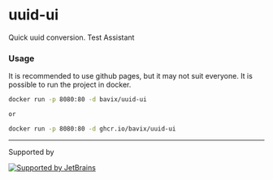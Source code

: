 # uuid-ui
Quick uuid conversion. Test Assistant

### Usage

It is recommended to use github pages, but it may not suit everyone. It is possible to run the project in docker.
```sh
docker run -p 8080:80 -d bavix/uuid-ui

or 

docker run -p 8080:80 -d ghcr.io/bavix/uuid-ui
```

---
Supported by

[![Supported by JetBrains](https://cdn.rawgit.com/bavix/development-through/46475b4b/jetbrains.svg)](https://www.jetbrains.com/)
